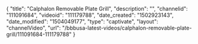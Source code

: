 {
    "title": "Calphalon Removable Plate Grill",
    "description": "",
    "channelid": "111091684",
    "videoid": "111179788",
    "date_created": "1502923143",
    "date_modified": "1504049177",
    "type": "captivate",
    "layout": "channelVideo",
    "url": "\/bbbusa-latest-videos\/calphalon-removable-plate-grill\/111091684-111179788"
}